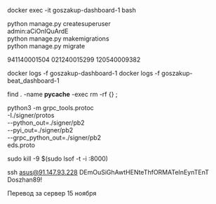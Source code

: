 docker exec -it goszakup-dashboard-1 bash

python manage.py createsuperuser  
admin:aCiOnIQuArdE  
python manage.py makemigrations  
python manage.py migrate  


941140001504
021240015299
120540009382

docker logs -f goszakup-dashboard-1
docker logs -f goszakup-beat_dashboard-1

find . -name __pycache__ -exec rm -rf {} \;

python3 -m grpc_tools.protoc \
    -I./signer/protos \
    --python_out=./signer/pb2 \
    --pyi_out=./signer/pb2 \
    --grpc_python_out=./signer/pb2 \
    eds.proto

sudo kill -9 $(sudo lsof -t -i :8000)

ssh asus@91.147.93.228
DEmOuSiGhAwtHENteThfORMATeInEynTEnT
Doszhan89!

Перевод за сервер 15 ноября
